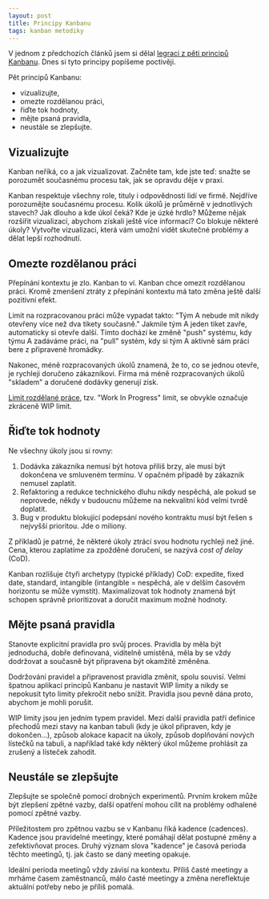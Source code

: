 ```yaml
---
layout: post
title: Principy Kanbanu
tags: kanban metodiky
---
```


V jednom z předchozích článků jsem si dělal [legraci z pěti principů Kanbanu](/kanban-principles-explained/).
Dnes si tyto principy popíšeme poctivěji.

<!--more-->

Pět principů Kanbanu:

- vizualizujte,
- omezte rozdělanou práci,
- řiďte tok hodnoty,
- mějte psaná pravidla,
- neustále se zlepšujte.

## Vizualizujte

Kanban neříká, co a jak vizualizovat. Začněte tam, kde jste teď:
snažte se porozumět současnému procesu tak, jak se opravdu děje v praxi.

Kanban respektuje všechny role, tituly i odpovědnosti lidí ve firmě.
Nejdříve porozumějte současnému procesu. Kolik úkolů je průměrně v jednotlivých stavech?
Jak dlouho a kde úkol čeká? Kde je úzké hrdlo? Můžeme nějak rozšířit vizualizaci, abychom
získali ještě více informací? Co blokuje některé úkoly?
Vytvořte vizualizaci, která vám umožní vidět skutečné problémy a dělat lepší rozhodnutí.

## Omezte rozdělanou práci

Přepínání kontextu je zlo. Kanban to ví. Kanban chce omezit rozdělanou práci.
Kromě zmenšení ztráty z přepínání kontextu má tato změna ještě další pozitivní efekt.

Limit na rozpracovanou práci může vypadat takto: "Tým A nebude mít nikdy
otevřeny více než dva tikety současně." Jakmile tým A jeden tiket zavře,
automaticky si otevře další. Tímto dochází ke změně "push" systému,
kdy týmu A zadáváme práci, na "pull" systém, kdy si tým A aktivně sám práci bere
z připravené hromádky.

Nakonec, méně rozpracovaných úkolů znamená, že to, co se jednou otevře, je rychleji doručeno zákazníkovi.
Firma má méně rozpracovaných úkolů "skladem" a doručené dodávky generují zisk.

[Limit rozdělané práce](/wip-vs-kapacita/),
tzv. "Work In Progress" limit, se obvykle označuje zkráceně WIP limit.

## Řiďte tok hodnoty

Ne všechny úkoly jsou si rovny:

1. Dodávka zákazníka nemusí být hotova příliš brzy,
   ale musí být dokončena ve smluveném termínu. V opačném případě by zákazník nemusel
   zaplatit.
2. Refaktoring a redukce technického dluhu nikdy nespěchá, ale pokud se neprovede,
   někdy v budoucnu můžeme na nekvalitní kód velmi tvrdě doplatit.
3. Bug v produktu blokující podepsání nového kontraktu musí být řešen s nejvyšší prioritou.
   Jde o miliony.

Z příkladů je patrné, že některé úkoly ztrácí svou hodnotu rychleji než jiné.
Cena, kterou zaplatíme za zpožděné doručení, se nazývá *cost of delay* (CoD).

Kanban rozlišuje čtyři archetypy (typické příklady) CoD: expedite, fixed date,
standard, intangible (intangible = nespěchá, ale v delším časovém horizontu se může vymstít).
Maximalizovat tok hodnoty znamená být schopen správně prioritizovat a doručit maximum možné hodnoty.

## Mějte psaná pravidla

Stanovte explicitní pravidla pro svůj proces. Pravidla by měla být jednoduchá, dobře definovaná,
viditelně umístěná, měla by se vždy dodržovat a současně být připravena být okamžitě změněna.

Dodržování pravidel a připravenost pravidla změnit, spolu souvisí.
Velmi špatnou aplikací principů Kanbanu je nastavit WIP limity a nikdy se nepokusit tyto limity překročit
nebo snížit. Pravidla jsou pevně dána proto, abychom je mohli porušit.

WIP limity jsou jen jedním typem pravidel. Mezi další pravidla patří definice přechodů
mezi stavy na kanban tabuli (kdy je úkol připraven, kdy je dokončen...),
způsob alokace kapacit na úkoly, způsob doplňování nových lístečků na tabuli,
a například také kdy některý úkol můžeme prohlásit za zrušený a lísteček zahodit.

## Neustále se zlepšujte

Zlepšujte se společně pomocí drobných experimentů. Prvním krokem může být zlepšení zpětné vazby,
další opatření mohou cílit na problémy odhalené pomocí zpětné vazby.

Příležitostem pro zpětnou vazbu se v Kanbanu říká kadence (cadences).
Kadence jsou pravidelné meetingy, které pomáhají dělat postupné změny a zefektivňovat proces.
Druhý význam slova "kadence" je časová perioda těchto meetingů, tj. jak často se daný meeting opakuje.

Ideální perioda meetingů vždy závisí na kontextu. Příliš časté meetingy a
mrháme časem zaměstnanců, málo časté meetingy a změna nereflektuje aktuální potřeby nebo je příliš pomalá.
